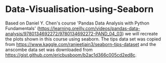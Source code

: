 # Data-Visualisation-using-Seaborn
Based on Daniel Y. Chen's course 'Pandas Data Analysis with Python Fundamentals' (https://learning.oreilly.com/videos/pandas-data-analysis/9780134692272/9780134692272-PAND_04_03) we will recreate the plots shown in this course using seaborn. The tips data set was copied from https://www.kaggle.com/ranjeetjain3/seaborn-tips-dataset and the anscombe data set was downloaded from https://gist.github.com/ericbusboom/b2ac1d366c005cd2ed8c.
